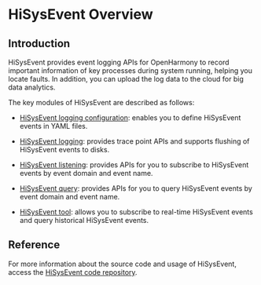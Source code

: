 # HiSysEvent Overview


## Introduction

HiSysEvent provides event logging APIs for OpenHarmony to record important information of key processes during system running, helping you locate faults. In addition, you can upload the log data to the cloud for big data analytics.

The key modules of HiSysEvent are described as follows:

- [HiSysEvent logging configuration](subsys-dfx-hisysevent-logging-config.md): enables you to define HiSysEvent events in YAML files.

- [HiSysEvent logging](subsys-dfx-hisysevent-logging.md): provides trace point APIs and supports flushing of HiSysEvent events to disks.

- [HiSysEvent listening](subsys-dfx-hisysevent-listening.md): provides APIs for you to subscribe to HiSysEvent events by event domain and event name.

- [HiSysEvent query](subsys-dfx-hisysevent-query.md): provides APIs for you to query HiSysEvent events by event domain and event name.

- [HiSysEvent tool](subsys-dfx-hisysevent-tool.md): allows you to subscribe to real-time HiSysEvent events and query historical HiSysEvent events.

## Reference

For more information about the source code and usage of HiSysEvent, access the [HiSysEvent code repository](https://gitee.com/openharmony/hiviewdfx_hisysevent).
